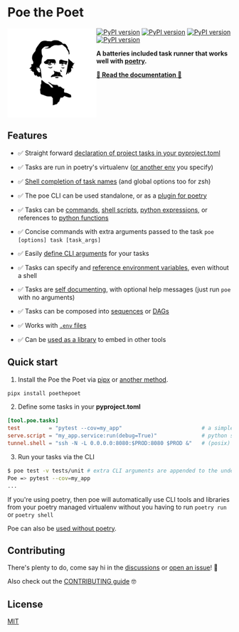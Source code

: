 # Poe the Poet

<img alt="Poe the Poet" src="https://raw.githubusercontent.com/nat-n/poethepoet/main/docs/_static/poe_logo_x2000.png" height="200" width="200" align="left"/>

[![PyPI version](https://img.shields.io/pypi/pyversions/poethepoet.svg)](https://pypi.org/project/poethepoet/)
[![PyPI version](https://img.shields.io/pypi/v/poethepoet.svg)](https://pypi.org/project/poethepoet/)
[![PyPI version](https://img.shields.io/pypi/dw/poethepoet.svg)](https://pypi.org/project/poethepoet/)
[![PyPI version](https://img.shields.io/pypi/l/ansicolortags.svg)](https://github.com/nat-n/poethepoet/blob/doc/init-sphinx/LICENSE)

**A batteries included task runner that works well with [poetry](https://python-poetry.org/).**

**[📖 Read the documentation 📖](https://poethepoet.natn.io/)**

<br clear="both"/>

## Features


- ✅ Straight forward [declaration of project tasks in your pyproject.toml](http://127.0.0.1:5500/tasks/index.html)

- ✅ Tasks are run in poetry's virtualenv ([or another env](http://127.0.0.1:5500/index.html#usage-without-poetry) you specify)

- ✅ [Shell completion of task names](http://127.0.0.1:5500/installation.html#shell-completion) (and global options too for zsh)

- ✅ The poe CLI can be used standalone, or as a [plugin for poetry](https://poethepoet.natn.io/poetry_plugin.html)

- ✅ Tasks can be [commands](http://127.0.0.1:5500/tasks/task_types/cmd.html), [shell scripts](http://127.0.0.1:5500/tasks/task_types/shell.html), [python expressions](http://127.0.0.1:5500/tasks/task_types/expr.html), or references to [python functions](http://127.0.0.1:5500/tasks/task_types/script.html)

- ✅ Concise commands with extra arguments passed to the task `poe [options] task [task_args]`

- ✅ Easily [define CLI arguments](http://127.0.0.1:5500/guides/args_guide.html) for your tasks

- ✅ Tasks can specify and [reference environment variables](http://127.0.0.1:5500/tasks/task_types/cmd.html#ref-env-vars), even without a shell

- ✅ Tasks are [self documenting](http://127.0.0.1:5500/guides/help_guide.html), with optional help messages (just run `poe` with no arguments)

- ✅ Tasks can be composed into [sequences](http://127.0.0.1:5500/guides/composition_guide.html#composing-tasks-into-sequences) or [DAGs](http://127.0.0.1:5500/guides/composition_guide.html#composing-tasks-into-graphs)

- ✅ Works with [`.env` files](http://127.0.0.1:5500/tasks/options.html#loading-environment-variables-from-an-env-file)

- ✅ Can be [used as a library](http://127.0.0.1:5500/guides/library_guide.html) to embed in other tools


## Quick start

1. Install the Poe the Poet via [pipx](https://pypa.github.io/pipx/) or [another method](https://poethepoet.natn.io/installation.html).

  ```sh
  pipx install poethepoet
  ```

2. Define some tasks in your **pyproject.toml**

  ```toml
  [tool.poe.tasks]
  test         = "pytest --cov=my_app"                         # a simple command task
  serve.script = "my_app.service:run(debug=True)"              # python script based task
  tunnel.shell = "ssh -N -L 0.0.0.0:8080:$PROD:8080 $PROD &"   # (posix) shell based task
  ```

3. Run your tasks via the CLI

  ```sh
  $ poe test -v tests/unit # extra CLI arguments are appended to the underlying command
  Poe => pytest --cov=my_app
  ...
  ```

If you're using poetry, then poe will automatically use CLI tools and libraries from your poetry managed virtualenv without you having to run `poetry run` or `poetry shell`

Poe can also be [used without poetry](https://poethepoet.natn.io/index.html#usage-without-poetry).

## Contributing

There's plenty to do, come say hi in the [discussions](https://github.com/nat-n/poethepoet/discussions) or [open an issue](https://github.com/nat-n/poethepoet/issues)! 👋

Also check out the [CONTRIBUTING guide](https://github.com/nat-n/poethepoet/blob/main/.github/CONTRIBUTING.rst) 🤓


## License

[MIT](https://github.com/nat-n/poethepoet/blob/main/LICENSE)
